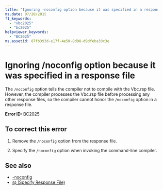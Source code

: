 ```yaml
---
title: "Ignoring -noconfig option because it was specified in a response file"
ms.date: 07/20/2015
f1_keywords: 
  - "vbc2025"
  - "bc2025"
helpviewer_keywords: 
  - "BC2025"
ms.assetid: 87fb393d-e17f-4e50-8d98-d9dfeba30c3e
---
```

# Ignoring /noconfig option because it was specified in a response file
The `/noconfig` option tells the compiler not to compile with the Vbc.rsp file. However, the compiler processes the Vbc.rsp file before processing any other response files, so the compiler cannot honor the `/noconfig` option in a response file.  
  
 **Error ID:** BC2025  
  
## To correct this error  
  
1. Remove the `/noconfig` option from the response file.  
  
2. Specify the `/noconfig` option when invoking the command-line compiler.  
  
## See also

- [-noconfig](../../visual-basic/reference/command-line-compiler/noconfig.md)
- [@ (Specify Response File)](../../visual-basic/reference/command-line-compiler/specify-response-file.md)
